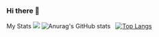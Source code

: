 ### Hi there 👋
<!--
**saikiranreddyappidi/saikiranreddyappidi** is a ✨ _special_ ✨ repository because its `README.md` (this file) appears on your GitHub profile.

Here are some ideas to get you started:

- 🔭 I’m currently working on ...
- 🌱 I’m currently learning ...
- 👯 I’m looking to collaborate on ...
- 🤔 I’m looking for help with ...
- 💬 Ask me about ...
- 📫 How to reach me: ...
- 😄 Pronouns: ...
- ⚡ Fun fact: ...
-->
My Stats
![](https://komarev.com/ghpvc/?username=sandeepruttala&color=blueviolet)
![Anurag's GitHub stats](https://github-readme-stats.vercel.app/api?username=sandeepruttala&show_icons=true&theme=radical) &nbsp;
[![Top Langs](https://github-readme-stats.vercel.app/api/top-langs/?username=sandeepruttala&layout=compact)](https://github.com/anuraghazra/github-readme-stats)

<!--
My Competitive Profile

![](https://leetcard.jacoblin.cool/saikiranreddyappidi?theme=dark&ext=contest)

-⚡[LeetCode](https://www.leetcode.com/saikiranreddyappidi)

-⚡[HackerRank](https://www.hackerrank.com/saikiranreddya)

-⚡[CodeChef](https://www.codechef.com/users/saikiranreddya) 
--!>

